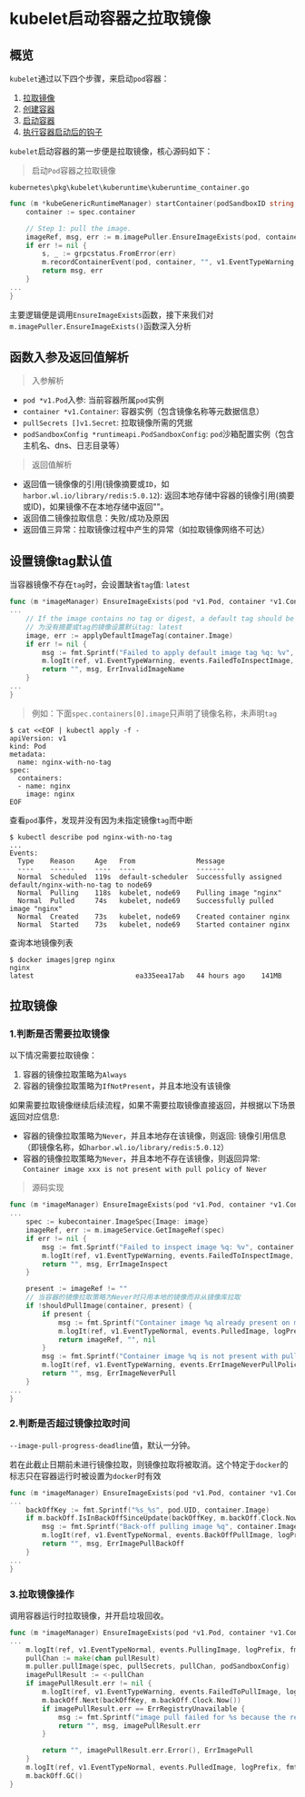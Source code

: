 # kubelet启动容器之拉取镜像

## 概览

`kubelet`通过以下四个步骤，来启动`pod`容器：

1. [拉取镜像](01拉取镜像.md)
2. [创建容器](02创建容器/README.md)
3. [启动容器](03启动容器.md)
4. [执行容器启动后的钩子](04执行容器启动后的钩子.md)

`kubelet`启动容器的第一步便是拉取镜像，核心源码如下：

> 启动`Pod`容器之拉取镜像

`kubernetes\pkg\kubelet\kuberuntime\kuberuntime_container.go`
```go
func (m *kubeGenericRuntimeManager) startContainer(podSandboxID string, podSandboxConfig *runtimeapi.PodSandboxConfig, spec *startSpec, pod *v1.Pod, podStatus *kubecontainer.PodStatus, pullSecrets []v1.Secret, podIP string, podIPs []string) (string, error) {
	container := spec.container

	// Step 1: pull the image.
	imageRef, msg, err := m.imagePuller.EnsureImageExists(pod, container, pullSecrets, podSandboxConfig)
	if err != nil {
		s, _ := grpcstatus.FromError(err)
		m.recordContainerEvent(pod, container, "", v1.EventTypeWarning, events.FailedToCreateContainer, "Error: %v", s.Message())
		return msg, err
	}
...
}
```

主要逻辑便是调用`EnsureImageExists`函数，接下来我们对`m.imagePuller.EnsureImageExists()`函数深入分析

## 函数入参及返回值解析

> 入参解析

- `pod *v1.Pod`入参: 当前容器所属`pod`实例
- `container *v1.Container`: 容器实例（包含镜像名称等元数据信息）
- `pullSecrets []v1.Secret`: 拉取镜像所需的凭据
- `podSandboxConfig *runtimeapi.PodSandboxConfig`: `pod`沙箱配置实例（包含主机名、dns、日志目录等）

> 返回值解析

- 返回值一镜像像的引用(镜像摘要或`ID`，如`harbor.wl.io/library/redis:5.0.12`): 返回本地存储中容器的镜像引用(摘要或ID)，如果镜像不在本地存储中返回""。
- 返回值二镜像拉取信息：失败/成功及原因
- 返回值三异常：拉取镜像过程中产生的异常（如拉取镜像网络不可达）

## 设置镜像tag默认值

当容器镜像不存在`tag`时，会设置缺省`tag`值: `latest`

```go
func (m *imageManager) EnsureImageExists(pod *v1.Pod, container *v1.Container, pullSecrets []v1.Secret, podSandboxConfig *runtimeapi.PodSandboxConfig) (string, string, error) {
...
	// If the image contains no tag or digest, a default tag should be applied.
	// 为没有摘要或tag的镜像设置默认tag: latest
	image, err := applyDefaultImageTag(container.Image)
	if err != nil {
		msg := fmt.Sprintf("Failed to apply default image tag %q: %v", container.Image, err)
		m.logIt(ref, v1.EventTypeWarning, events.FailedToInspectImage, logPrefix, msg, klog.Warning)
		return "", msg, ErrInvalidImageName
	}
...
}
```

> 例如：下面`spec.containers[0].image`只声明了镜像名称，未声明`tag`

```shell
$ cat <<EOF | kubectl apply -f -
apiVersion: v1
kind: Pod
metadata:
  name: nginx-with-no-tag
spec:
  containers:
  - name: nginx
    image: nginx
EOF
```

查看`pod`事件，发现并没有因为未指定镜像`tag`而中断

```shell
$ kubectl describe pod nginx-with-no-tag
...
Events:
  Type    Reason     Age   From               Message
  ----    ------     ----  ----               -------
  Normal  Scheduled  119s  default-scheduler  Successfully assigned default/nginx-with-no-tag to node69
  Normal  Pulling    118s  kubelet, node69    Pulling image "nginx"
  Normal  Pulled     74s   kubelet, node69    Successfully pulled image "nginx"
  Normal  Created    73s   kubelet, node69    Created container nginx
  Normal  Started    73s   kubelet, node69    Started container nginx
```

查询本地镜像列表

```shell
$ docker images|grep nginx
nginx                                                                                                           latest                         ea335eea17ab   44 hours ago    141MB
```

## 拉取镜像

### 1.判断是否需要拉取镜像

以下情况需要拉取镜像：
1. 容器的镜像拉取策略为`Always`
2. 容器的镜像拉取策略为`IfNotPresent`，并且本地没有该镜像

如果需要拉取镜像继续后续流程，如果不需要拉取镜像直接返回，并根据以下场景返回对应信息:

- 容器的镜像拉取策略为`Never`，并且本地存在该镜像，则返回: 镜像引用信息（即镜像名称，如`harbor.wl.io/library/redis:5.0.12`）
- 容器的镜像拉取策略为`Never`，并且本地不存在该镜像，则返回异常: `Container image xxx is not present with pull policy of Never`

> 源码实现

```go
func (m *imageManager) EnsureImageExists(pod *v1.Pod, container *v1.Container, pullSecrets []v1.Secret, podSandboxConfig *runtimeapi.PodSandboxConfig) (string, string, error) {
...
    spec := kubecontainer.ImageSpec{Image: image}
    imageRef, err := m.imageService.GetImageRef(spec)
    if err != nil {
        msg := fmt.Sprintf("Failed to inspect image %q: %v", container.Image, err)
        m.logIt(ref, v1.EventTypeWarning, events.FailedToInspectImage, logPrefix, msg, klog.Warning)
        return "", msg, ErrImageInspect
    }

	present := imageRef != ""
	// 当容器的镜像拉取策略为Never时只用本地的镜像而非从镜像库拉取
	if !shouldPullImage(container, present) {
		if present {
			msg := fmt.Sprintf("Container image %q already present on machine", container.Image)
			m.logIt(ref, v1.EventTypeNormal, events.PulledImage, logPrefix, msg, klog.Info)
			return imageRef, "", nil
		}
		msg := fmt.Sprintf("Container image %q is not present with pull policy of Never", container.Image)
		m.logIt(ref, v1.EventTypeWarning, events.ErrImageNeverPullPolicy, logPrefix, msg, klog.Warning)
		return "", msg, ErrImageNeverPull
	}
...
}
```

### 2.判断是否超过镜像拉取时间

`--image-pull-progress-deadline`值，默认一分钟。

若在此截止日期前未进行镜像拉取，则镜像拉取将被取消。这个特定于`docker`的标志只在容器运行时被设置为`docker`时有效

```go
func (m *imageManager) EnsureImageExists(pod *v1.Pod, container *v1.Container, pullSecrets []v1.Secret, podSandboxConfig *runtimeapi.PodSandboxConfig) (string, string, error) {
...
    backOffKey := fmt.Sprintf("%s_%s", pod.UID, container.Image)
    if m.backOff.IsInBackOffSinceUpdate(backOffKey, m.backOff.Clock.Now()) {
        msg := fmt.Sprintf("Back-off pulling image %q", container.Image)
        m.logIt(ref, v1.EventTypeNormal, events.BackOffPullImage, logPrefix, msg, klog.Info)
        return "", msg, ErrImagePullBackOff
    }
...
}
```

### 3.拉取镜像操作

调用容器运行时拉取镜像，并开启垃圾回收。

```go
func (m *imageManager) EnsureImageExists(pod *v1.Pod, container *v1.Container, pullSecrets []v1.Secret, podSandboxConfig *runtimeapi.PodSandboxConfig) (string, string, error) {
...
    m.logIt(ref, v1.EventTypeNormal, events.PullingImage, logPrefix, fmt.Sprintf("Pulling image %q", container.Image), klog.Info)
	pullChan := make(chan pullResult)
	m.puller.pullImage(spec, pullSecrets, pullChan, podSandboxConfig)
	imagePullResult := <-pullChan
	if imagePullResult.err != nil {
		m.logIt(ref, v1.EventTypeWarning, events.FailedToPullImage, logPrefix, fmt.Sprintf("Failed to pull image %q: %v", container.Image, imagePullResult.err), klog.Warning)
		m.backOff.Next(backOffKey, m.backOff.Clock.Now())
		if imagePullResult.err == ErrRegistryUnavailable {
			msg := fmt.Sprintf("image pull failed for %s because the registry is unavailable.", container.Image)
			return "", msg, imagePullResult.err
		}

		return "", imagePullResult.err.Error(), ErrImagePull
	}
	m.logIt(ref, v1.EventTypeNormal, events.PulledImage, logPrefix, fmt.Sprintf("Successfully pulled image %q", container.Image), klog.Info)
	m.backOff.GC()
}
```